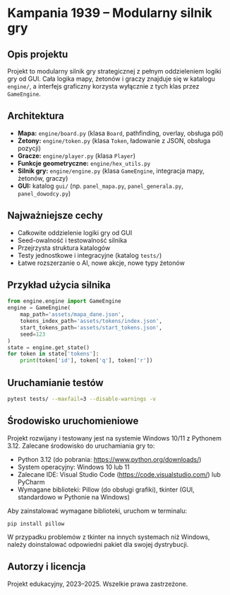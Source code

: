 # Kampania 1939 – Modularny silnik gry

## Opis projektu

Projekt to modularny silnik gry strategicznej z pełnym oddzieleniem logiki gry od GUI. Cała logika mapy, żetonów i graczy znajduje się w katalogu `engine/`, a interfejs graficzny korzysta wyłącznie z tych klas przez `GameEngine`.

## Architektura

- **Mapa:** `engine/board.py` (klasa `Board`, pathfinding, overlay, obsługa pól)
- **Żetony:** `engine/token.py` (klasa `Token`, ładowanie z JSON, obsługa pozycji)
- **Gracze:** `engine/player.py` (klasa `Player`)
- **Funkcje geometryczne:** `engine/hex_utils.py`
- **Silnik gry:** `engine/engine.py` (klasa `GameEngine`, integracja mapy, żetonów, graczy)
- **GUI:** katalog `gui/` (np. `panel_mapa.py`, `panel_generala.py`, `panel_dowodcy.py`)

## Najważniejsze cechy

- Całkowite oddzielenie logiki gry od GUI
- Seed-owalność i testowalność silnika
- Przejrzysta struktura katalogów
- Testy jednostkowe i integracyjne (katalog `tests/`)
- Łatwe rozszerzanie o AI, nowe akcje, nowe typy żetonów

## Przykład użycia silnika

```python
from engine.engine import GameEngine
engine = GameEngine(
    map_path='assets/mapa_dane.json',
    tokens_index_path='assets/tokens/index.json',
    start_tokens_path='assets/start_tokens.json',
    seed=123
)
state = engine.get_state()
for token in state['tokens']:
    print(token['id'], token['q'], token['r'])
```

## Uruchamianie testów

```bash
pytest tests/ --maxfail=3 --disable-warnings -v
```

## Środowisko uruchomieniowe

Projekt rozwijany i testowany jest na systemie Windows 10/11 z Pythonem 3.12. Zalecane środowisko do uruchamiania gry to:

- Python 3.12 (do pobrania: https://www.python.org/downloads/)
- System operacyjny: Windows 10 lub 11
- Zalecane IDE: Visual Studio Code (https://code.visualstudio.com/) lub PyCharm
- Wymagane biblioteki: Pillow (do obsługi grafiki), tkinter (GUI, standardowo w Pythonie na Windows)

Aby zainstalować wymagane biblioteki, uruchom w terminalu:

```
pip install pillow
```

W przypadku problemów z tkinter na innych systemach niż Windows, należy doinstalować odpowiedni pakiet dla swojej dystrybucji.

## Autorzy i licencja

Projekt edukacyjny, 2023–2025. Wszelkie prawa zastrzeżone.

